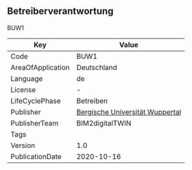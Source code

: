 ## Betreiberverantwortung
BUW1

Key | Value |
--|--|
Code | BUW1 |  
AreaOfApplication | Deutschland |  
Language | de |  
License | - |  
LifeCyclePhase | Betreiben |  
Publisher | [Bergische Universität Wuppertal]() |  
PublisherTeam | BIM2digitalTWIN |  
Tags |  |  
Version | 1.0 |  
PublicationDate | 2020-10-16 |  
